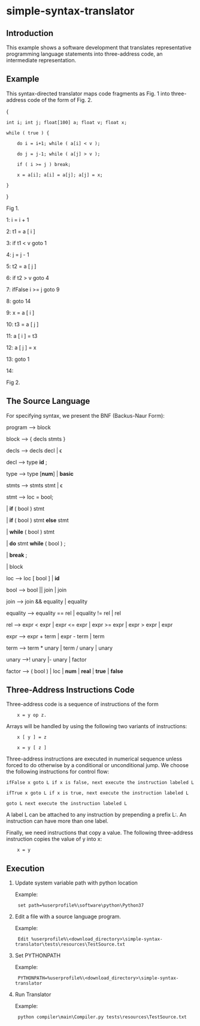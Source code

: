 # simple-syntax-translator
## Introduction

This example shows a software development that translates representative programming language statements
into three-address code, an intermediate representation.


## Example

This syntax-directed translator maps code fragments as Fig. 1 into three-address code of the form of Fig. 2.

{

	int i; int j; float[100] a; float v; float x;

	while ( true ) {

		do i = i+1; while ( a[i] < v );

		do j = j-1; while ( a[j] > v );

		if ( i >= j ) break;

		x = a[i]; a[i] = a[j]; a[j] = x;

	}

}

Fig 1.


1: i = i + 1

2: t1 = a [ i ]

3: if t1 < v goto 1

4: j = j - 1

5: t2 = a [ j ]

6: if t2 > v goto 4

7: ifFalse i >= j goto 9

8: goto 14

9: x = a [ i ]

10: t3 = a [ j ]

11: a [ i ] = t3

12: a [ j ] = x

13: goto 1

14:

Fig 2.


## The Source Language

For specifying syntax, we present the BNF (Backus-Naur Form):

program --> block

block --> { decls stmts }

decls --> decls decl | ϵ

decl --> type **id** ;

type --> type [**num**] | **basic**

stmts --> stmts stmt | ϵ

stmt --> loc = bool;

  | **if** ( bool ) stmt
	     
  | **if** ( bool ) stmt **else** stmt
	     
  | **while** ( bool ) stmt
	     
  | **do** stmt **while** ( bool ) ;
	     
  | **break** ;
	     
  | block
	     
loc --> loc [ bool ] | **id**

bool --> bool || join | join

join --> join && equality | equality

equality --> equality == rel | equality != rel | rel

rel --> expr < expr | expr <= expr | expr >= expr | expr > expr | expr

expr --> expr + term | expr - term | term

term --> term * unary | term / unary | unary

unary -->! unary |- unary | factor

factor --> ( bool ) | loc | **num** | **real** | **true** | **false**


## Three-Address Instructions Code

Three-address code is a sequence of instructions of the form

		x = y op z.

Arrays will be handled by using the following two variants of instructions:

		x [ y ] = z
		
		x = y [ z ]


Three-address instructions are executed in numerical sequence unless forced
to do otherwise by a conditional or unconditional jump. We choose the following
instructions for control flow:

	ifFalse x goto L if x is false, next execute the instruction labeled L
	
	ifTrue x goto L if x is true, next execute the instruction labeled L
	
	goto L next execute the instruction labeled L
	

A label L can be attached to any instruction by prepending a prefix L:. An
instruction can have more than one label.

Finally, we need instructions that copy a value. The following three-address
instruction copies the value of y into x:

		x = y


## Execution

1) Update system variable path with python location

    Example:
    
    	set path=%userprofile%\software\python\Python37


2) Edit a file with a source language program.

   Example: 
   
    	Edit %userprofile%\<download_directory>\simple-syntax-translator\tests\resources\TestSource.txt


3) Set PYTHONPATH

   Example:
   
    	PYTHONPATH=%userprofile%\<download_directory>\simple-syntax-translator


4) Run Translator

     Example:
     
        python compiler\main\Compiler.py tests\resources\TestSource.txt
 
 
